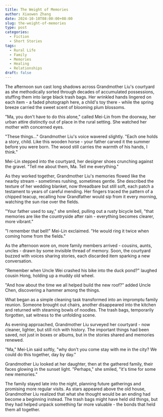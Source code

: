 ```yaml
---
title: The Weight of Memories
author: Xiaowen Zhang
date: 2024-10-10T08:00:00+08:00
slug: the-weight-of-memories
type: post
categories:
  - Fiction
  - Short Stories
tags:
  - Rural Life
  - Family
  - Memories
  - Healing
  - Relationships
draft: false
---
```


The afternoon sun cast long shadows across Grandmother Liu's courtyard as she methodically sorted through decades of accumulated possessions, stuffing them into large black trash bags. Her wrinkled hands lingered on each item - a faded photograph here, a child's toy there - while the spring breeze carried the sweet scent of blooming plum blossoms.

"Ma, you don't have to do this alone," called Mei-Lin from the doorway, her urban attire distinctly out of place in the rural setting. She watched her mother with concerned eyes.

"These things..." Grandmother Liu's voice wavered slightly. "Each one holds a story, child. Like this wooden horse - your father carved it the summer before you were born. The wood still carries the warmth of his hands, I think."

Mei-Lin stepped into the courtyard, her designer shoes crunching against the gravel. "Tell me about them, Ma. Tell me everything."

As they worked together, Grandmother Liu's memories flowed like the nearby stream - sometimes rushing, sometimes gentle. She described the texture of her wedding blanket, now threadbare but still soft, each patch a testament to years of careful mending. Her fingers traced the pattern of a chipped teacup, recalling how Grandfather would sip from it every morning, watching the sun rise over the fields.

"Your father used to say," she smiled, pulling out a rusty bicycle bell, "that memories are like the countryside after rain - everything becomes clearer, more vibrant."

"I remember that bell!" Mei-Lin exclaimed. "He would ring it twice when coming home from the fields."

As the afternoon wore on, more family members arrived - cousins, aunts, uncles - drawn by some invisible thread of memory. Soon, the courtyard buzzed with voices sharing stories, each discarded item sparking a new conversation.

"Remember when Uncle Wei crashed his bike into the duck pond?" laughed cousin Hong, holding up a muddy old wheel.

"And how about the time we all helped build the new roof?" added Uncle Chen, discovering a hammer among the things.

What began as a simple cleaning task transformed into an impromptu family reunion. Someone brought out chairs, another disappeared into the kitchen and returned with steaming bowls of noodles. The trash bags, temporarily forgotten, sat witness to the unfolding scene.

As evening approached, Grandmother Liu surveyed her courtyard - now cleaner, lighter, but still rich with history. The important things had been saved, not just in boxes or albums, but in the stories shared and memories renewed.

"Ma," Mei-Lin said softly, "why don't you come stay with me in the city? We could do this together, day by day."

Grandmother Liu looked at her daughter, then at the gathered family, their faces glowing in the sunset light. "Perhaps," she smiled, "it's time for some new memories."

The family stayed late into the night, planning future gatherings and promising more regular visits. As stars appeared above the old house, Grandmother Liu realized that what she thought would be an ending had become a beginning instead. The trash bags might have held old things, but they had helped unpack something far more valuable - the bonds that held them all together.
